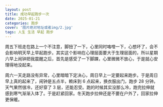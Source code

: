 ```yaml
---
layout: post
title: 成功早起跑步一次
date: 2025-01-21
categories: 跑步
cover: '图片绝对地址或者img/2.jpg'
tags: 人生 生活 早起 跑步
---
```


周五下班走在路上一个不注意，脚扭了一下，心里同时咯噔一下，心想坏了，会不会影响明天早上早起跑步。其实这个影响在心理层面要大于生理层面的，所以星期六早上闹钟把我震醒之后，首先是感受了一下脚踝，心里微微不放心，于是就心安理得地没起来。

周六一天走路没有异常，心里暗暗下定决心，周日早上一定要起来跑步。于是周日早上真的起来了，闹钟是五点半，赖床到 6 点起来，换衣服出门，跑步 28 分钟。天气果然很冷，还好穿了 3 层，还能忍受。跑的时候其实没那么冷，跑完拉伸就感到寒气渐渐入体了。于是赶紧回家。冬天跑步拉伸还是不要在户外了，回家拉伸更保暖。
